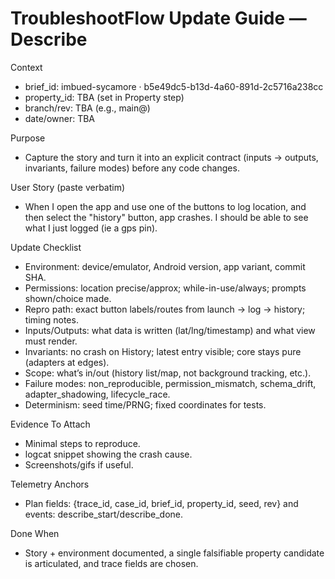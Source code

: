 # TroubleshootFlow Update Guide — Describe

Context
- brief_id: imbued-sycamore · b5e49dc5-b13d-4a60-891d-2c5716a238cc
- property_id: TBA (set in Property step)
- branch/rev: TBA (e.g., main@<sha>)
- date/owner: TBA

Purpose
- Capture the story and turn it into an explicit contract (inputs → outputs, invariants, failure modes) before any code changes.

User Story (paste verbatim)
- When I open the app and use one of the buttons to log location, and then select the "history" button, app crashes. I should be able to see what I just logged (ie a gps pin).

Update Checklist
- Environment: device/emulator, Android version, app variant, commit SHA.
- Permissions: location precise/approx; while-in-use/always; prompts shown/choice made.
- Repro path: exact button labels/routes from launch → log → history; timing notes.
- Inputs/Outputs: what data is written (lat/lng/timestamp) and what view must render.
- Invariants: no crash on History; latest entry visible; core stays pure (adapters at edges).
- Scope: what’s in/out (history list/map, not background tracking, etc.).
- Failure modes: non_reproducible, permission_mismatch, schema_drift, adapter_shadowing, lifecycle_race.
- Determinism: seed time/PRNG; fixed coordinates for tests.

Evidence To Attach
- Minimal steps to reproduce.
- logcat snippet showing the crash cause.
- Screenshots/gifs if useful.

Telemetry Anchors
- Plan fields: {trace_id, case_id, brief_id, property_id, seed, rev} and events: describe_start/describe_done.

Done When
- Story + environment documented, a single falsifiable property candidate is articulated, and trace fields are chosen.

